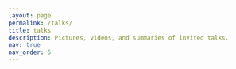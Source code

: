 ```yaml
---
layout: page
permalink: /talks/
title: talks
description: Pictures, videos, and summaries of invited talks.
nav: true
nav_order: 5
---
```


